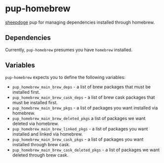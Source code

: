 # pup-homebrew

[sheepdoge](https://github.com/mattjmcnaughton/sheepdoge) pup for managing
dependencies installed through homebrew.

## Dependencies

Currently, `pup-homebrew` presumes you have `homebrew` installed.

## Variables

`pup-homebrew` expects you to define the following variables:
- `pup_homebrew_main_brew_deps` - a list of brew packages that must be installed
  first.
- `pup_homebrew_main_brew_cask_deps` - a list of brew cask packages that must be
  installed first.
- `pup_homebrew_main_brew_pkgs` - a list of packages you want installed via
  homebrew.
- `pup_homebrew_main_brew_deleted_pkgs` a list of packages we want deleted via
  homebrew.
- `pup_homebrew_main_brew_linked_pkgs` - a list of packages you want installed
  and linked via homebrew.
- `pup_homebrew_main_brew_cask_pkgs` - a list of packages you want installed
  through brew cask.
- `pup_homebrew_main_brew_cask_deleted_pkgs` - a list of packages we want
  deleted through brew cask.
